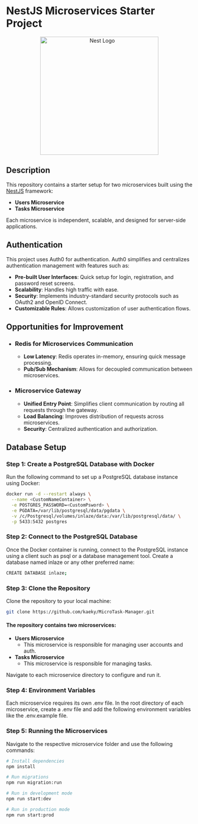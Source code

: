 # NestJS Microservices Starter Project

<p align="center">
  <a href="http://nestjs.com/" target="blank"><img src="https://nestjs.com/img/logo_text.svg" width="320" alt="Nest Logo" /></a>
</p>

## Description

This repository contains a starter setup for two microservices built using the [NestJS](https://github.com/nestjs/nest)
framework:

- **Users Microservice**
- **Tasks Microservice**

Each microservice is independent, scalable, and designed for server-side applications.

## Authentication
This project uses Auth0 for authentication. Auth0 simplifies and centralizes authentication management with features such as:

- **Pre-built User Interfaces**: Quick setup for login, registration, and password reset screens.
- **Scalability**: Handles high traffic with ease.
- **Security**: Implements industry-standard security protocols such as OAuth2 and OpenID Connect.
- **Customizable Rules**: Allows customization of user authentication flows.

## Opportunities for Improvement

- ### Redis for Microservices Communication
  - **Low Latency**: Redis operates in-memory, ensuring quick message processing.
  - **Pub/Sub Mechanism**: Allows for decoupled communication between microservices.
- ### Microservice Gateway
  -  **Unified Entry Point**: Simplifies client communication by routing all requests through the gateway.
  -  **Load Balancing**: Improves distribution of requests across microservices.
  -  **Security**: Centralized authentication and authorization.

## Database Setup

### Step 1: Create a PostgreSQL Database with Docker

Run the following command to set up a PostgreSQL database instance using Docker:

```bash
docker run -d --restart always \
  --name <CustomNameContainer> \
  -e POSTGRES_PASSWORD=<CustomPsword> \
  -e PGDATA=/var/lib/postgresql/data/pgdata \
  -v /c/Postgresql/volumes/inlaze/data:/var/lib/postgresql/data/ \
  -p 5433:5432 postgres
```
### Step 2: Connect to the PostgreSQL Database
Once the Docker container is running, connect to the PostgreSQL instance using a client such as psql or a database management tool. Create a database named inlaze or any other preferred name:
```bash
CREATE DATABASE inlaze;
```

### Step 3: Clone the Repository
Clone the repository to your local machine:
```bash
git clone https://github.com/kaeky/MicroTask-Manager.git
```
#### The repository contains two microservices:
- **Users Microservice**
  - This microservice is responsible for managing user accounts and auth.
- **Tasks Microservice**
  - This microservice is responsible for managing tasks.

Navigate to each microservice directory to configure and run it.

### Step 4: Environment Variables
Each microservice requires its own .env file. In the root directory of each microservice, create a .env file and add the following environment variables like the .env.example file.
### Step 5: Running the Microservices
Navigate to the respective microservice folder and use the following commands:
```bash
# Install dependencies
npm install

# Run migrations
npm run migration:run

# Run in development mode
npm run start:dev

# Run in production mode
npm run start:prod
```